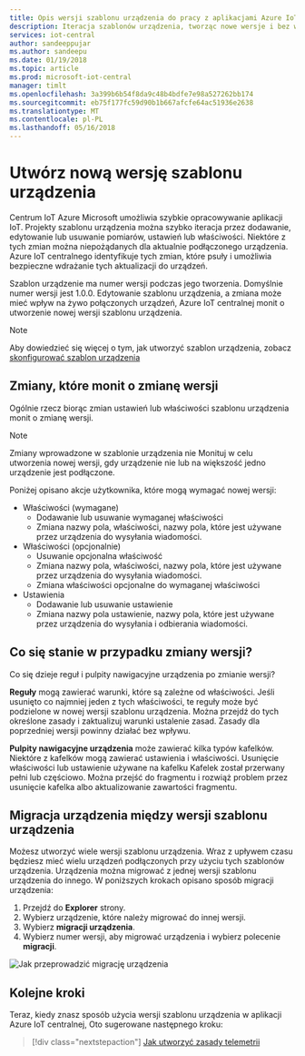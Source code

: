 ```yaml
---
title: Opis wersji szablonu urządzenia do pracy z aplikacjami Azure IoT centralnej | Dokumentacja firmy Microsoft
description: Iteracja szablonów urządzenia, tworząc nowe wersje i bez wpływu na urządzenia połączenia na żywo
services: iot-central
author: sandeeppujar
ms.author: sandeepu
ms.date: 01/19/2018
ms.topic: article
ms.prod: microsoft-iot-central
manager: timlt
ms.openlocfilehash: 3a399b6b54f8da9c48b4bdfe7e98a527262bb174
ms.sourcegitcommit: eb75f177fc59d90b1b667afcfe64ac51936e2638
ms.translationtype: MT
ms.contentlocale: pl-PL
ms.lasthandoff: 05/16/2018
---
```

# <a name="create-a-new-device-template-version"></a>Utwórz nową wersję szablonu urządzenia

Centrum IoT Azure Microsoft umożliwia szybkie opracowywanie aplikacji IoT. Projekty szablonu urządzenia można szybko iteracja przez dodawanie, edytowanie lub usuwanie pomiarów, ustawień lub właściwości. Niektóre z tych zmian można niepożądanych dla aktualnie podłączonego urządzenia. Azure IoT centralnego identyfikuje tych zmian, które psuły i umożliwia bezpieczne wdrażanie tych aktualizacji do urządzeń.

Szablon urządzenie ma numer wersji podczas jego tworzenia. Domyślnie numer wersji jest 1.0.0. Edytowanie szablonu urządzenia, a zmiana może mieć wpływ na żywo połączonych urządzeń, Azure IoT centralnej monit o utworzenie nowej wersji szablonu urządzenia.

> [!NOTE]
> Aby dowiedzieć się więcej o tym, jak utworzyć szablon urządzenia, zobacz [skonfigurować szablon urządzenia](howto-set-up-template.md)

## <a name="changes-that-prompt-a-version-change"></a>Zmiany, które monit o zmianę wersji

Ogólnie rzecz biorąc zmian ustawień lub właściwości szablonu urządzenia monit o zmianę wersji.

> [!NOTE]
> Zmiany wprowadzone w szablonie urządzenia nie Monituj w celu utworzenia nowej wersji, gdy urządzenie nie lub na większość jedno urządzenie jest podłączone.

Poniżej opisano akcje użytkownika, które mogą wymagać nowej wersji:

* Właściwości (wymagane)
    * Dodawanie lub usuwanie wymaganej właściwości
    * Zmiana nazwy pola, właściwości, nazwy pola, które jest używane przez urządzenia do wysyłania wiadomości.
*  Właściwości (opcjonalnie)
    * Usuwanie opcjonalna właściwość
    * Zmiana nazwy pola, właściwości, nazwy pola, które jest używane przez urządzenia do wysyłania wiadomości.
    * Zmiana właściwości opcjonalne do wymaganej właściwości
*  Ustawienia
    * Dodawanie lub usuwanie ustawienie
    * Zmiana nazwy pola ustawienie, nazwy pola, które jest używane przez urządzenia do wysyłania i odbierania wiadomości.

## <a name="what-happens-on-version-change"></a>Co się stanie w przypadku zmiany wersji?

Co się dzieje reguł i pulpity nawigacyjne urządzenia po zmianie wersji?

**Reguły** mogą zawierać warunki, które są zależne od właściwości. Jeśli usunięto co najmniej jeden z tych właściwości, te reguły może być podzielone w nowej wersji szablonu urządzenia. Można przejdź do tych określone zasady i zaktualizuj warunki ustalenie zasad. Zasady dla poprzedniej wersji powinny działać bez wpływu.

**Pulpity nawigacyjne urządzenia** może zawierać kilka typów kafelków. Niektóre z kafelków mogą zawierać ustawienia i właściwości. Usunięcie właściwości lub ustawienie używane na kafelku Kafelek został przerwany pełni lub częściowo. Można przejść do fragmentu i rozwiąż problem przez usunięcie kafelka albo aktualizowanie zawartości fragmentu.

## <a name="migrate-a-device-across-device-template-versions"></a>Migracja urządzenia między wersji szablonu urządzenia

Możesz utworzyć wiele wersji szablonu urządzenia. Wraz z upływem czasu będziesz mieć wielu urządzeń podłączonych przy użyciu tych szablonów urządzenia. Urządzenia można migrować z jednej wersji szablonu urządzenia do innego. W poniższych krokach opisano sposób migracji urządzenia:

1. Przejdź do **Explorer** strony.
1. Wybierz urządzenie, które należy migrować do innej wersji.
1. Wybierz **migracji urządzenia**.
1. Wybierz numer wersji, aby migrować urządzenia i wybierz polecenie **migracji**.

![Jak przeprowadzić migrację urządzenia](media\howto-version-devicetemplate\pick-version.png)

## <a name="next-steps"></a>Kolejne kroki

Teraz, kiedy znasz sposób użycia wersji szablonu urządzenia w aplikacji Azure IoT centralnej, Oto sugerowane następnego kroku:

> [!div class="nextstepaction"]
> [Jak utworzyć zasady telemetrii](howto-create-telemetry-rules.md)